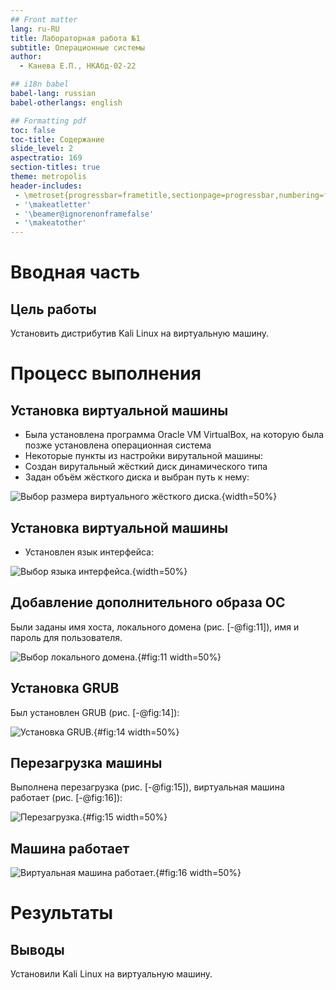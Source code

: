 ```yaml
---
## Front matter
lang: ru-RU
title: Лабораторная работа №1
subtitle: Операционные системы
author:
  - Канева Е.П., НКАбд-02-22

## i18n babel
babel-lang: russian
babel-otherlangs: english

## Formatting pdf
toc: false
toc-title: Содержание
slide_level: 2
aspectratio: 169
section-titles: true
theme: metropolis
header-includes:
 - \metroset{progressbar=frametitle,sectionpage=progressbar,numbering=fraction}
 - '\makeatletter'
 - '\beamer@ignorenonframefalse'
 - '\makeatother'
---
```


# Вводная часть

## Цель работы

Установить дистрибутив Kali Linux на виртуальную машину.

# Процесс выполнения

## Установка виртуальной машины

- Была установлена программа Oracle VM VirtualBox, на которую была позже установлена операционная система
- Некоторые пункты из настройки вирутальной машины:
 - Создан вирутальный жёсткий диск динамического типа
 - Задан объём жёсткого диска и выбран путь к нему:
 
![Выбор размера виртуального жёсткого диска.](image/06.png){width=50%}
 
## Установка виртуальной машины

 - Установлен язык интерфейса:
 
![Выбор языка интерфейса.](image/09.png){width=50%}

## Добавление дополнительного образа ОС

Были заданы имя хоста, локального домена (рис. [-@fig:11]), имя и пароль для пользователя.

![Выбор локального домена.](image/11.png){#fig:11 width=50%}

## Установка GRUB

Был установлен GRUB (рис. [-@fig:14]):

![Установка GRUB.](image/14.png){#fig:14 width=50%}

## Перезагрузка машины

Выполнена перезагрузка (рис. [-@fig:15]), виртуальная машина работает (рис. [-@fig:16]):

![Перезагрузка.](image/15.png){#fig:15 width=50%}

## Машина работает

![Виртуальная машина работает.](image/16.png){#fig:16 width=50%}

# Результаты

## Выводы

Установили Kali Linux на виртуальную машину.
